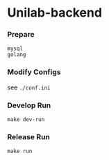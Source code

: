 # Unilab-backend

### Prepare

```
mysql
golang
```

### Modify Configs

see `./conf.ini`

### Develop Run

```
make dev-run
```

### Release Run

```
make run
```

